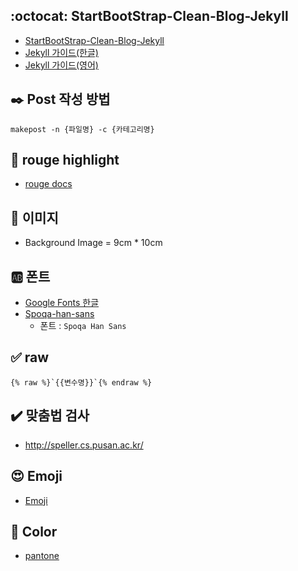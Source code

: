 ## :octocat: StartBootStrap-Clean-Blog-Jekyll
 - [StartBootStrap-Clean-Blog-Jekyll](https://github.com/BlackrockDigital/startbootstrap-clean-blog-jekyll)
 - [Jekyll 가이드(한글)](https://jekyllrb-ko.github.io/)
 - [Jekyll 가이드(영어)](https://jekyllrb.com/)

## :black_nib: Post 작성 방법
```
makepost -n {파일명} -c {카테고리명}
```

## :rainbow: rouge highlight
 - [rouge docs](https://github.com/rouge-ruby/rouge/wiki/List-of-supported-languages-and-lexers)

## :sunrise_over_mountains: 이미지
- Background Image = 9cm * 10cm

## :ab: 폰트
 - [Google Fonts 한글](https://fonts.google.com/?subset=korean)
 - [Spoqa-han-sans](https://github.com/spoqa/spoqa-han-sans)
   - 폰트 : `Spoqa Han Sans`

## :white_check_mark: raw
```
{% raw %}`{{변수명}}`{% endraw %}
```
## :heavy_check_mark: 맞춤법 검사
 - http://speller.cs.pusan.ac.kr/

## :heart_eyes: Emoji
- [Emoji](https://gist.github.com/rxaviers/7360908)

## :art: Color
- [pantone](https://www.pantone.com/color-finder#/pick)
